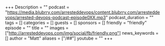 +++
Description = ""
podcast = "https://media.blubrry.com/arresteddevops/content.blubrry.com/arresteddevops/arrested-devops-podcast-episode0XX.mp3"
podcast_duration = ""
tags = []
categories = []
guests = []
sponsors = []
friendly = "friendly"
episode = ""
title = ""
images = ["http://arresteddevops.com/img/social/fb/friendly.png"]
news_keywords = []
author = "Matt"
aliases = ["/##"]
youtube = ""
+++
